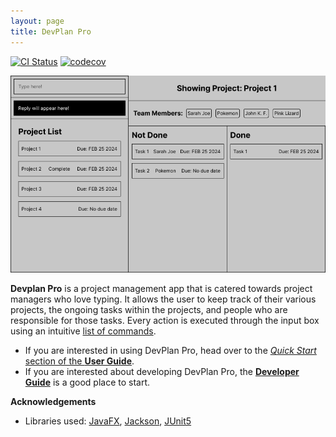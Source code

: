 ```yaml
---
layout: page
title: DevPlan Pro
---
```


[![CI Status](https://github.com/AY2324S2-CS2103T-W08-4/tp/workflows/Java%20CI/badge.svg)](https://github.com/AY2324S2-CS2103T-W08-4/tp/actions)
[![codecov](https://codecov.io/gh/AY2324S2-CS2103T-W08-4/tp/graph/badge.svg?token=JRBJM9DOXE)](https://codecov.io/gh/AY2324S2-CS2103T-W08-4/tp)

![Ui](images/Ui.png)

**Devplan Pro** is a project management app that is catered towards project managers who love typing. It allows the user to keep track of their various projects, the ongoing tasks within the projects, and people who are responsible for those tasks. Every action is executed through the input box using an intuitive [list of commands](https://github.com/othneildrew/Best-README-Template).

- If you are interested in using DevPlan Pro, head over to the [_Quick Start_ section of the **User Guide**](UserGuide.html#quick-start).
- If you are interested about developing DevPlan Pro, the [**Developer Guide**](DeveloperGuide.html) is a good place to start.

**Acknowledgements**

- Libraries used: [JavaFX](https://openjfx.io/), [Jackson](https://github.com/FasterXML/jackson), [JUnit5](https://github.com/junit-team/junit5)
